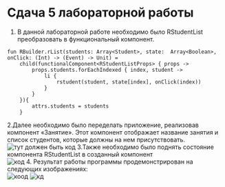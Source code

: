 # Сдача 5 лабораторной работы
1. В данной лабораторной работе необходимо было RStudentList преобразовать в функциональный компонент.

```
fun RBuilder.rList(students: Array<Student>, state:  Array<Boolean>, onClick: (Int) -> (Event) -> Unit) =
    child(functionalComponent<RStudentListProps> { props ->
        props.students.forEachIndexed { index, student ->
            li {
                rstudent(student, state[index], onClick(index))
            }
        }
    }){
        attrs.students = students
    }
```
2.Далее необходимо было переделать приложение, реализовав компонент «Занятие». Этот компонент отображает название занятия и список студентов, которые должны на нем присутствовать.<br>
![тут должен быть код](https://sun4-12.userapi.com/AmG60rUXVYG-Hc-qI8hRZeizrFv-u6nwtgHBFw/9Ol5-eZ8iu0.jpg)
3.Также необходимо было  поднять состояние компонента RStudentList в созданный компонент <br>
![код](https://sun4-16.userapi.com/o4yWEltlhM3tcP5sD7_nyYH7INENmRi3_y_KGQ/JXKNfky7ouQ.jpg)
4. Результат работы программы продемонстрирован на следующих изображениях: <br>
![коод](https://sun4-16.userapi.com/tR7wrCGEVtejesm2eaXDv_U3ObdI4x-_ArckKg/M0NmdhdcviE.jpg)
![кд](https://sun4-15.userapi.com/bb2_-1N5AFF-AI3tsjwNGF9DDN7gi8-M_JqceQ/1u9mMwzeNes.jpg)


